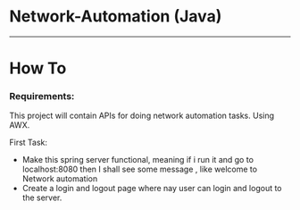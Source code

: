 # Network-Automation (Java)

---


# How To

### Requirements:
This project will contain APIs for doing network automation tasks.
Using AWX.

First Task:
- Make this spring server functional, meaning if i run it and go to localhost:8080 then I shall see some message , like welcome to Network automation 
- Create a login and logout page where nay user can login and logout to the server.